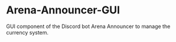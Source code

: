 # Arena-Announcer-GUI
GUI component of the Discord bot Arena Announcer to manage the currency system.
